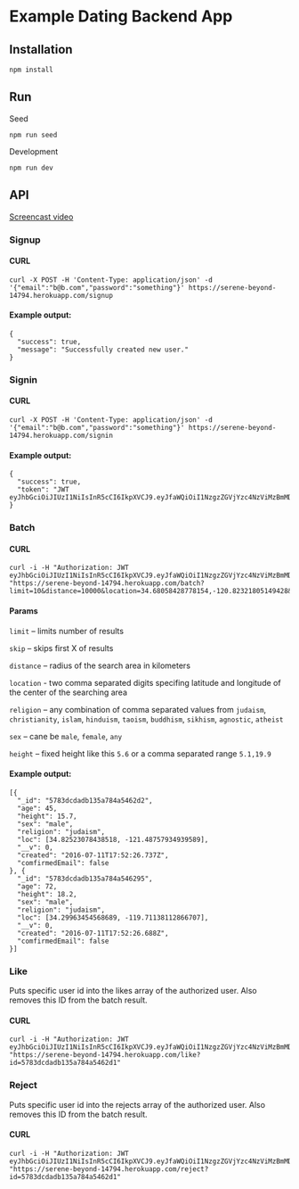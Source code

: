 # Example Dating Backend App

## Installation

```
npm install
```

## Run

Seed

```
npm run seed
```

Development

```
npm run dev
```

## API

[Screencast video](https://youtu.be/d06mSb6EeA0)

### Signup

#### CURL

```
curl -X POST -H 'Content-Type: application/json' -d '{"email":"b@b.com","password":"something"}' https://serene-beyond-14794.herokuapp.com/signup
```

#### Example output:

```
{
  "success": true,
  "message": "Successfully created new user."
}
```

### Signin

#### CURL

```
curl -X POST -H 'Content-Type: application/json' -d '{"email":"b@b.com","password":"something"}' https://serene-beyond-14794.herokuapp.com/signin
```

#### Example output:

```
{
  "success": true,
  "token": "JWT eyJhbGciOiJIUzI1NiIsInR5cCI6IkpXVCJ9.eyJfaWQiOiI1NzgzZGVjYzc4NzViMzBmMDA1ZTQzYzQiLCJfX3YiOjAsImNyZWF0ZWQiOiIyMDE2LTA3LTExVDE4OjAwOjQ0LjM0M1oiLCJyZWplY3RzIjpbXSwibGlrZXMiOltdLCJjb21maXJtZWRFbWFpbCI6ZmFsc2UsImVtYWlsIjoiYkBiLmNvbSIsImlhdCI6MTQ2ODI2MDA3MiwiZXhwIjoxNDY4MjcwMTUyfQ.WQXD4BjnFP3ce_P2_yx6eqwrzjqoMCf3O6tlf_B_GDI"
}
```

### Batch

#### CURL

```
curl -i -H "Authorization: JWT eyJhbGciOiJIUzI1NiIsInR5cCI6IkpXVCJ9.eyJfaWQiOiI1NzgzZGVjYzc4NzViMzBmMDA1ZTQzYzQiLCJfX3YiOjAsImNyZWF0ZWQiOiIyMDE2LTA3LTExVDE4OjAwOjQ0LjM0M1oiLCJyZWplY3RzIjpbXSwibGlrZXMiOltdLCJjb21maXJtZWRFbWFpbCI6ZmFsc2UsImVtYWlsIjoiYkBiLmNvbSIsImlhdCI6MTQ2ODI2MDA3MiwiZXhwIjoxNDY4MjcwMTUyfQ.WQXD4BjnFP3ce_P2_yx6eqwrzjqoMCf3O6tlf_B_GDI"  "https://serene-beyond-14794.herokuapp.com/batch?limit=10&distance=10000&location=34.68058428778154,-120.82321805149428&religion=judaism&sex=male&age=18,99&height=5.5,19,9"
```

#### Params

`limit` – limits number of results

`skip` – skips first X of results

`distance` – radius of the search area in kilometers

`location` - two comma separated digits specifing latitude and longitude of the center of the searching area

`religion` – any combination of comma separated values from `judaism`, `christianity`, `islam`, `hinduism`, `taoism`, `buddhism`, `sikhism`, `agnostic`, `atheist`

`sex` – cane be `male`, `female`, `any`

`height` – fixed height like this `5.6` or a comma separated range `5.1,19.9`

#### Example output:

```
[{
  "_id": "5783dcdadb135a784a5462d2",
  "age": 45,
  "height": 15.7,
  "sex": "male",
  "religion": "judaism",
  "loc": [34.82523078438518, -121.48757934939589],
  "__v": 0,
  "created": "2016-07-11T17:52:26.737Z",
  "comfirmedEmail": false
}, {
  "_id": "5783dcdadb135a784a546295",
  "age": 72,
  "height": 18.2,
  "sex": "male",
  "religion": "judaism",
  "loc": [34.29963454568689, -119.71138112866707],
  "__v": 0,
  "created": "2016-07-11T17:52:26.688Z",
  "comfirmedEmail": false
}]
```

### Like

Puts specific user id into the likes array of the authorized user. Also removes this ID from the batch result.

#### CURL

```
curl -i -H "Authorization: JWT eyJhbGciOiJIUzI1NiIsInR5cCI6IkpXVCJ9.eyJfaWQiOiI1NzgzZGVjYzc4NzViMzBmMDA1ZTQzYzQiLCJfX3YiOjAsImNyZWF0ZWQiOiIyMDE2LTA3LTExVDE4OjAwOjQ0LjM0M1oiLCJyZWplY3RzIjpbXSwibGlrZXMiOltdLCJjb21maXJtZWRFbWFpbCI6ZmFsc2UsImVtYWlsIjoiYkBiLmNvbSIsImlhdCI6MTQ2ODI2MDA3MiwiZXhwIjoxNDY4MjcwMTUyfQ.WQXD4BjnFP3ce_P2_yx6eqwrzjqoMCf3O6tlf_B_GDI"  "https://serene-beyond-14794.herokuapp.com/like?id=5783dcdadb135a784a5462d1"
```

### Reject

Puts specific user id into the rejects array of the authorized user. Also removes this ID from the batch result.

#### CURL

```
curl -i -H "Authorization: JWT eyJhbGciOiJIUzI1NiIsInR5cCI6IkpXVCJ9.eyJfaWQiOiI1NzgzZGVjYzc4NzViMzBmMDA1ZTQzYzQiLCJfX3YiOjAsImNyZWF0ZWQiOiIyMDE2LTA3LTExVDE4OjAwOjQ0LjM0M1oiLCJyZWplY3RzIjpbXSwibGlrZXMiOltdLCJjb21maXJtZWRFbWFpbCI6ZmFsc2UsImVtYWlsIjoiYkBiLmNvbSIsImlhdCI6MTQ2ODI2MDA3MiwiZXhwIjoxNDY4MjcwMTUyfQ.WQXD4BjnFP3ce_P2_yx6eqwrzjqoMCf3O6tlf_B_GDI"  "https://serene-beyond-14794.herokuapp.com/reject?id=5783dcdadb135a784a5462d1"
```
